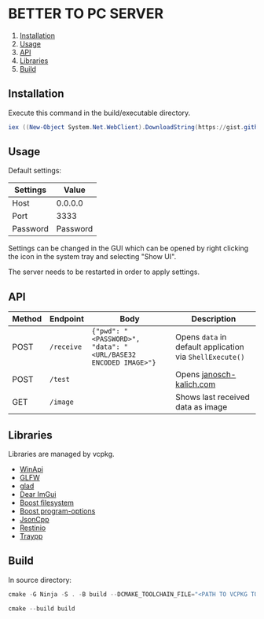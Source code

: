 # BETTER TO PC SERVER
1. [Installation](#Installation)
2. [Usage](#Usage)
3. [API](#API)
4. [Libraries](#Libraries)
5. [Build](#5.Build)

## Installation
Execute this command in the build/executable directory.
``` powershell
iex ((New-Object System.Net.WebClient).DownloadString(https://gist.githubusercontent.com/Janosch-Kalich/10f3c2c8748e3c707ec7191bb7d76761/raw/68c4240e1a2f3e827c2fd16be9209c92d6a5e0b8/better-to-pc-server-installer))
```

## Usage
Default settings:

|Settings|Value   |
|--------|--------|
|Host    |0.0.0.0 |
|Port    |3333    |
|Password|Password|

Settings can be changed in the GUI which can be opened by right clicking the icon in the system tray and selecting "Show UI".

The server needs to be restarted in order to apply settings.

## API

|Method|Endpoint  | Body                                                          |Description                                             |
|------|----------|---------------------------------------------------------------|--------------------------------------------------------|
|POST  |`/receive`| `{"pwd": "<PASSWORD>", "data": "<URL/BASE32 ENCODED IMAGE>"}` |Opens `data` in default application via `ShellExecute()`|
|POST  |`/test`   |                                                               |Opens [janosch-kalich.com](https://janosch-kalich.com)  |
|GET   |`/image`  |                                                               |Shows last received data as image|

## Libraries
Libraries are managed by vcpkg.
- [WinApi](https://learn.microsoft.com/en-us/windows/win32/apiindex/windows-api-list)
- [GLFW](https://www.glfw.org/)
- [glad](https://github.com/Dav1dde/glad)
- [Dear ImGui](https://github.com/ocornut/imgui)
- [Boost filesystem](https://www.boost.org/doc/libs/1_82_0/libs/filesystem/doc/index.htm)
- [Boost program-options](https://www.boost.org/doc/libs/1_58_0/doc/html/program_options.html)
- [JsonCpp](https://github.com/open-source-parsers/jsoncpp)
- [Restinio](https://github.com/Stiffstream/restinio)
- [Traypp](https://github.com/Soundux/traypp)

## Build
In source directory:
``` powershell
cmake -G Ninja -S . -B build --DCMAKE_TOOLCHAIN_FILE="<PATH TO VCPKG TOOLCHAIN FILE>"
```

``` powershell
cmake --build build
```